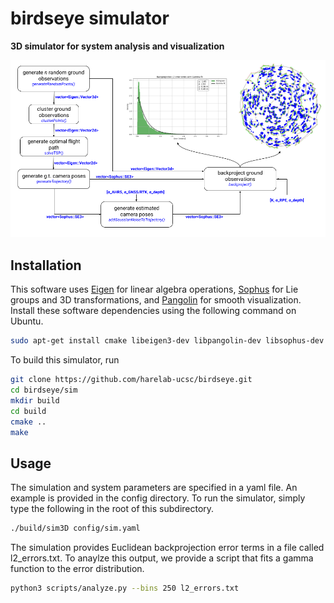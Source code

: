# birdseye simulator

**3D simulator for system analysis and visualization**

<p align='center'>
    <img src="images/pipeline.png" alt="drawing" width="960"/>
</p>

## Installation

This software uses [Eigen](https://eigen.tuxfamily.org/index.php?title=Main_Page) for linear algebra operations, [Sophus](https://github.com/strasdat/Sophus) for Lie groups and 3D transformations, and [Pangolin](https://github.com/stevenlovegrove/Pangolin) for smooth visualization. Install these software dependencies using the following command on Ubuntu. 

```bash
sudo apt-get install cmake libeigen3-dev libpangolin-dev libsophus-dev libyaml-cpp-dev
```

To build this simulator, run
```bash
git clone https://github.com/harelab-ucsc/birdseye.git
cd birdseye/sim
mkdir build
cd build
cmake ..
make
```

## Usage

The simulation and system parameters are specified in a yaml file. An example is provided in the config directory. To run the simulator, simply type the following in the root of this subdirectory.

```bash
./build/sim3D config/sim.yaml
```

The simulation provides Euclidean backprojection error terms in a file called l2_errors.txt. To anaylze this output, we provide a script that fits a gamma function to the error distribution.

```bash
python3 scripts/analyze.py --bins 250 l2_errors.txt
```
